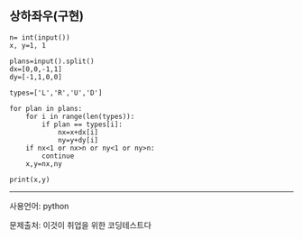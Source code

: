 ## 상하좌우(구현)

```
n= int(input())
x, y=1, 1

plans=input().split()
dx=[0,0,-1,1]
dy=[-1,1,0,0]

types=['L','R','U','D']

for plan in plans:
    for i in range(len(types)):
        if plan == types[i]:
            nx=x+dx[i]
            ny=y+dy[i]
    if nx<1 or nx>n or ny<1 or ny>n:
        continue
    x,y=nx,ny

print(x,y)

```

___

사용언어: python

문제출처: 이것이 취업을 위한 코딩테스트다